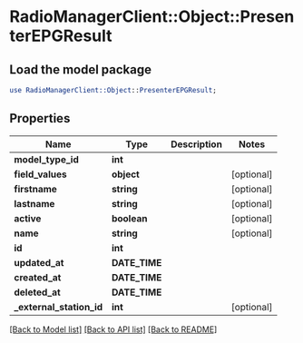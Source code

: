 # RadioManagerClient::Object::PresenterEPGResult

## Load the model package
```perl
use RadioManagerClient::Object::PresenterEPGResult;
```

## Properties
Name | Type | Description | Notes
------------ | ------------- | ------------- | -------------
**model_type_id** | **int** |  | 
**field_values** | **object** |  | [optional] 
**firstname** | **string** |  | [optional] 
**lastname** | **string** |  | [optional] 
**active** | **boolean** |  | [optional] 
**name** | **string** |  | [optional] 
**id** | **int** |  | 
**updated_at** | **DATE_TIME** |  | 
**created_at** | **DATE_TIME** |  | 
**deleted_at** | **DATE_TIME** |  | 
**_external_station_id** | **int** |  | [optional] 

[[Back to Model list]](../README.md#documentation-for-models) [[Back to API list]](../README.md#documentation-for-api-endpoints) [[Back to README]](../README.md)


